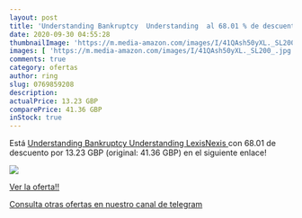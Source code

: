 ```yaml
---
layout: post
title: 'Understanding Bankruptcy  Understanding  al 68.01 % de descuento'
date: 2020-09-30 04:55:28
thumbnailImage: 'https://m.media-amazon.com/images/I/41QAsh50yXL._SL200_.jpg'
images: [ 'https://m.media-amazon.com/images/I/41QAsh50yXL._SL200_.jpg' ]
comments: true
category: ofertas
author: ring
slug: 0769859208
description:
actualPrice: 13.23 GBP
comparePrice: 41.36 GBP
inStock: true
---
```


Está [Understanding Bankruptcy  Understanding  LexisNexis  ](https://www.amazon.co.uk/dp/0769859208/?tag=redken01-21) con 68.01 de descuento por 13.23 GBP (original: 41.36 GBP) en el siguiente enlace!

[![](https://m.media-amazon.com/images/I/41QAsh50yXL._SL200_.jpg)](https://www.amazon.co.uk/dp/0769859208/?tag=redken01-21)

[Ver la oferta!!](https://www.amazon.co.uk/dp/0769859208/?tag=redken01-21)

[Consulta otras ofertas en nuestro canal de telegram](https://t.me/s/ofertas25)
